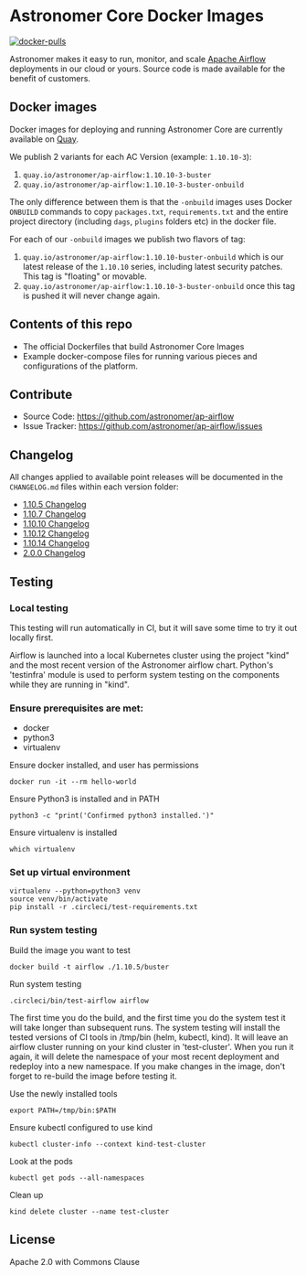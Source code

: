 # Astronomer Core Docker Images

[![docker-pulls](https://img.shields.io/docker/pulls/astronomerinc/ap-airflow.svg)](https://hub.docker.com/r/astronomerinc/ap-airflow)

Astronomer makes it easy to run, monitor, and scale [Apache Airflow](https://github.com/apache/airflow) deployments in our cloud or yours. Source code is made available for the benefit of customers.

## Docker images

Docker images for deploying and running Astronomer Core are currently available on
[Quay](https://quay.io/repository/astronomer/ap-airflow?tab=tags).

We publish 2 variants for each AC Version (example: `1.10.10-3`):

1. `quay.io/astronomer/ap-airflow:1.10.10-3-buster`
2. `quay.io/astronomer/ap-airflow:1.10.10-3-buster-onbuild`

The only difference between them is that the `-onbuild` images uses Docker `ONBUILD` commands to
copy `packages.txt`, `requirements.txt` and the entire project directory (including `dags`,
`plugins` folders etc) in the docker file.

For each of our `-onbuild` images we publish two flavors of tag:

1. `quay.io/astronomer/ap-airflow:1.10.10-buster-onbuild` which is our latest release of the `1.10.10` series,
including latest security patches. This tag is "floating" or movable.
2. `quay.io/astronomer/ap-airflow:1.10.10-3-buster-onbuild` once this tag is pushed it will never change again.

## Contents of this repo

* The official Dockerfiles that build Astronomer Core Images
* Example docker-compose files for running various pieces and configurations of
  the platform.

## Contribute

* Source Code: <https://github.com/astronomer/ap-airflow>
* Issue Tracker: <https://github.com/astronomer/ap-airflow/issues>

## Changelog

All changes applied to available point releases will be documented in the `CHANGELOG.md` files within each version folder:
- [1.10.5 Changelog](https://github.com/astronomer/ap-airflow/blob/master/1.10.5/CHANGELOG.md)
- [1.10.7 Changelog](https://github.com/astronomer/ap-airflow/blob/master/1.10.7/CHANGELOG.md)
- [1.10.10 Changelog](https://github.com/astronomer/ap-airflow/blob/master/1.10.10/CHANGELOG.md)
- [1.10.12 Changelog](https://github.com/astronomer/ap-airflow/blob/master/1.10.12/CHANGELOG.md)
- [1.10.14 Changelog](https://github.com/astronomer/ap-airflow/blob/master/1.10.14/CHANGELOG.md)
- [2.0.0 Changelog](https://github.com/astronomer/ap-airflow/blob/master/2.0.0/CHANGELOG.md)

## Testing

### Local testing

This testing will run automatically in CI, but it will save some time to try it out locally first.

Airflow is launched into a local Kubernetes cluster using the project "kind" and the most recent version of the Astronomer airflow chart. Python's 'testinfra' module is used to perform system testing on the components while they are running in "kind".

### Ensure prerequisites are met:

- docker
- python3
- virtualenv

Ensure docker installed, and user has permissions
```
docker run -it --rm hello-world
```

Ensure Python3 is installed and in PATH
```
python3 -c "print('Confirmed python3 installed.')"
```

Ensure virtualenv is installed
```
which virtualenv
```

### Set up virtual environment

```
virtualenv --python=python3 venv
source venv/bin/activate
pip install -r .circleci/test-requirements.txt
```

### Run system testing

Build the image you want to test
```
docker build -t airflow ./1.10.5/buster
```

Run system testing
```
.circleci/bin/test-airflow airflow
```

The first time you do the build, and the first time you do the system test it will take longer than subsequent runs. The system testing will install the tested versions of CI tools in /tmp/bin (helm, kubectl, kind). It will leave an airflow cluster running on your kind cluster in 'test-cluster'. When you run it again, it will delete the namespace of your most recent deployment and redeploy into a new namespace. If you make changes in the image, don't forget to re-build the image before testing it.

Use the newly installed tools
```
export PATH=/tmp/bin:$PATH
```

Ensure kubectl configured to use kind
```
kubectl cluster-info --context kind-test-cluster
```

Look at the pods
```
kubectl get pods --all-namespaces
```

Clean up
```
kind delete cluster --name test-cluster
```

## License

Apache 2.0 with Commons Clause
